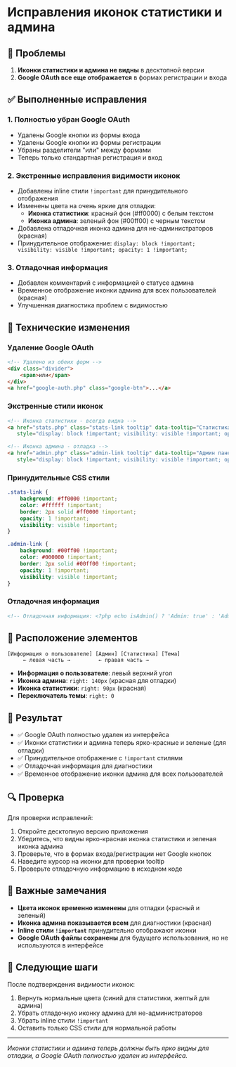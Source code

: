 # Исправления иконок статистики и админа

## 🐛 Проблемы

1. **Иконки статистики и админа не видны** в десктопной версии
2. **Google OAuth все еще отображается** в формах регистрации и входа

## ✅ Выполненные исправления

### 1. **Полностью убран Google OAuth**
- Удалены Google кнопки из формы входа
- Удалены Google кнопки из формы регистрации  
- Убраны разделители "или" между формами
- Теперь только стандартная регистрация и вход

### 2. **Экстренные исправления видимости иконок**
- Добавлены inline стили `!important` для принудительного отображения
- Изменены цвета на очень яркие для отладки:
  - **Иконка статистики**: красный фон (#ff0000) с белым текстом
  - **Иконка админа**: зеленый фон (#00ff00) с черным текстом
- Добавлена отладочная иконка админа для не-администраторов (красная)
- Принудительное отображение: `display: block !important; visibility: visible !important; opacity: 1 !important;`

### 3. **Отладочная информация**
- Добавлен комментарий с информацией о статусе админа
- Временное отображение иконки админа для всех пользователей (красная)
- Улучшенная диагностика проблем с видимостью

## 🔧 Технические изменения

### Удаление Google OAuth
```html
<!-- Удалено из обеих форм -->
<div class="divider">
    <span>или</span>
</div>
<a href="google-auth.php" class="google-btn">...</a>
```

### Экстренные стили иконок
```html
<!-- Иконка статистики - всегда видна -->
<a href="stats.php" class="stats-link tooltip" data-tooltip="Статистика пользователя" 
   style="display: block !important; visibility: visible !important; opacity: 1 !important;">📊</a>

<!-- Иконка админа - отладка -->
<a href="admin.php" class="admin-link tooltip" data-tooltip="Админ панель (отладка)" 
   style="display: block !important; visibility: visible !important; opacity: 1 !important; background: #ff6b6b !important;">🔧</a>
```

### Принудительные CSS стили
```css
.stats-link {
    background: #ff0000 !important;
    color: #ffffff !important;
    border: 2px solid #ff0000 !important;
    opacity: 1 !important;
    visibility: visible !important;
}

.admin-link {
    background: #00ff00 !important;
    color: #000000 !important;
    border: 2px solid #00ff00 !important;
    opacity: 1 !important;
    visibility: visible !important;
}
```

### Отладочная информация
```html
<!-- Отладочная информация: <?php echo isAdmin() ? 'Admin: true' : 'Admin: false'; ?> -->
```

## 📍 Расположение элементов

```
[Информация о пользователе] [Админ] [Статистика] [Тема]
     ← левая часть →         ← правая часть →
```

- **Информация о пользователе**: левый верхний угол
- **Иконка админа**: `right: 140px` (красная для отладки)
- **Иконка статистики**: `right: 90px` (красная)
- **Переключатель темы**: `right: 0`

## 🎯 Результат

- ✅ Google OAuth полностью удален из интерфейса
- ✅ Иконки статистики и админа теперь ярко-красные и зеленые (для отладки)
- ✅ Принудительное отображение с `!important` стилями
- ✅ Отладочная информация для диагностики
- ✅ Временное отображение иконки админа для всех пользователей

## 🔍 Проверка

Для проверки исправлений:
1. Откройте десктопную версию приложения
2. Убедитесь, что видны ярко-красная иконка статистики и зеленая иконка админа
3. Проверьте, что в формах входа/регистрации нет Google кнопок
4. Наведите курсор на иконки для проверки tooltip
5. Проверьте отладочную информацию в исходном коде

## 🚨 Важные замечания

- **Цвета иконок временно изменены** для отладки (красный и зеленый)
- **Иконка админа показывается всем** для диагностики (красная)
- **Inline стили `!important`** принудительно отображают иконки
- **Google OAuth файлы сохранены** для будущего использования, но не используются в интерфейсе

## 🔄 Следующие шаги

После подтверждения видимости иконок:
1. Вернуть нормальные цвета (синий для статистики, желтый для админа)
2. Убрать отладочную иконку админа для не-администраторов
3. Убрать inline стили `!important`
4. Оставить только CSS стили для нормальной работы

---

*Иконки статистики и админа теперь должны быть ярко видны для отладки, а Google OAuth полностью удален из интерфейса.*

